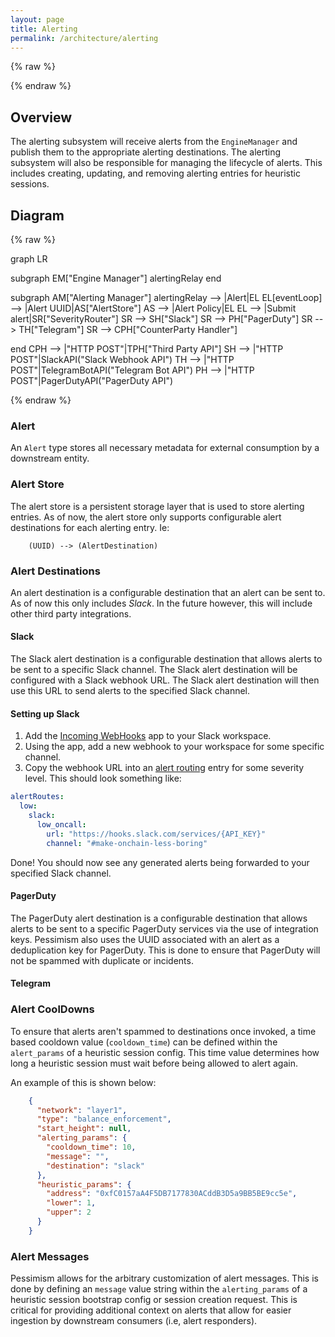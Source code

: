 ```yaml
---
layout: page
title: Alerting
permalink: /architecture/alerting
---
```


{% raw %}
<script src="https://cdn.jsdelivr.net/npm/mermaid@10.3.0/dist/mermaid.min.js"></script>
{% endraw %}

## Overview

The alerting subsystem will receive alerts from the `EngineManager` and publish them to the appropriate alerting destinations. The alerting subsystem will also be responsible for managing the lifecycle of alerts. This includes creating, updating, and removing alerting entries for heuristic sessions.

## Diagram

{% raw %}
<div class="mermaid">
graph LR

subgraph EM["Engine Manager"]
    alertingRelay
end

subgraph AM["Alerting Manager"]
    alertingRelay --> |Alert|EL
    EL[eventLoop] --> |Alert UUID|AS["AlertStore"]
    AS --> |Alert Policy|EL
    EL --> |Submit alert|SR["SeverityRouter"]
    SR --> SH["Slack"]
    SR --> PH["PagerDuty"]
    SR --> TH["Telegram"]
    SR --> CPH["CounterParty Handler"]

end
CPH --> |"HTTP POST"|TPH["Third Party API"]
SH --> |"HTTP POST"|SlackAPI("Slack Webhook API")
TH --> |"HTTP POST"|TelegramBotAPI("Telegram Bot API")
PH --> |"HTTP POST"|PagerDutyAPI("PagerDuty API")

</div>
{% endraw %}

### Alert

An `Alert` type stores all necessary metadata for external consumption by a downstream entity.

### Alert Store

The alert store is a persistent storage layer that is used to store alerting entries. As of now, the alert store only supports configurable alert destinations for each alerting entry. Ie:

```
    (UUID) --> (AlertDestination)
```

### Alert Destinations

An alert destination is a configurable destination that an alert can be sent to. As of now this only includes _Slack_. In the future however, this will include other third party integrations.

#### Slack

The Slack alert destination is a configurable destination that allows alerts to be sent to a specific Slack channel. The Slack alert destination will be configured with a Slack webhook URL. The Slack alert destination will then use this URL to send alerts to the specified Slack channel. 

#### Setting up Slack
1. Add the [Incoming WebHooks](https://test-2kg5313.slack.com/apps/A0F7XDUAZ-incoming-webhooks?utm_source=in-prod&utm_medium=inprod-btn_app_install-index-click&tab=more_info) app to your Slack workspace. 
2. Using the app, add a new webhook to your workspace for some specific channel.
3. Copy the webhook URL into an [alert routing](../alert-routing.md) entry for some severity level. This should look something like:
```yml
alertRoutes:
  low:
    slack:
      low_oncall:
        url: "https://hooks.slack.com/services/{API_KEY}"
        channel: "#make-onchain-less-boring"

```

Done! You should now see any generated alerts being forwarded to your specified Slack channel.

#### PagerDuty

The PagerDuty alert destination is a configurable destination that allows alerts to be sent to a specific PagerDuty services via the use of integration keys. Pessimism also uses the UUID associated with an alert as a deduplication key for PagerDuty. This is done to ensure that PagerDuty will not be spammed with duplicate or incidents.

#### Telegram

### Alert CoolDowns

To ensure that alerts aren't spammed to destinations once invoked, a time based cooldown value (`cooldown_time`) can be defined within the  `alert_params` of a heuristic session config. This time value determines how long a heuristic session must wait before being allowed to alert again.

An example of this is shown below:

```json
    {
      "network": "layer1",
      "type": "balance_enforcement",
      "start_height": null,
      "alerting_params": {
        "cooldown_time": 10,
        "message": "",
        "destination": "slack"
      },
      "heuristic_params": {
        "address": "0xfC0157aA4F5DB7177830ACddB3D5a9BB5BE9cc5e",
        "lower": 1,
        "upper": 2
      }
    }
```

### Alert Messages

Pessimism allows for the arbitrary customization of alert messages. This is done by defining an `message` value string within the `alerting_params` of a heuristic session bootstrap config or session creation request. This is critical for providing additional context on alerts that allow for easier ingestion by downstream consumers (i.e, alert responders).
